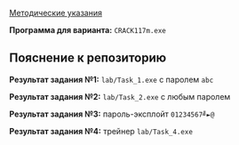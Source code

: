 [Методические указания](https://github.com/eeeeagle/OS_1/files/9845167/Guide.pdf)

__Программа для варианта:__ `CRACK117m.exe`

## Пояснение к репозиторию

__Результат задания №1:__ `lab/Task_1.exe` с паролем `abc`

__Результат задания №2:__ `lab/Task_2.exe` с любым паролем

__Результат задания №3:__ пароль-эксплойт `01234567╝►@`

__Результат задания №4:__ трейнер `lab/Task_4.exe`
